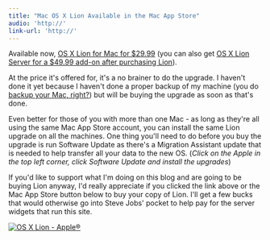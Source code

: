 ```yaml
---
title: "Mac OS X Lion Available in the Mac App Store"
audio: 'http://'
link-url: 'http://'
---
```

<p>Available now, <a href="http://click.linksynergy.com/fs-bin/stat?id=6PFrOqNV4B8&offerid=146261&type=3&subid=0&tmpid=1826&RD_PARM1=http%253A%252F%252Fitunes.apple.com%252Fca%252Fapp%252Fos-x-lion%252Fid444303913%253Fmt%253D12%2526uo%253D4%2526partnerId%253D30" target="itunes_store">OS X Lion for Mac for $29.99</a> (you can also get <a href="http://click.linksynergy.com/fs-bin/stat?id=6PFrOqNV4B8&offerid=146261&type=3&subid=0&tmpid=1826&RD_PARM1=http%253A%252F%252Fitunes.apple.com%252Fca%252Fapp%252Fos-x-lion-server%252Fid444376097%253Fmt%253D12%2526uo%253D4%2526partnerId%253D30" target="itunes_store">OS X Lion Server for a $49.99 add-on after purchasing Lion</a>).</p>
<p>At the price it's offered for, it's a no brainer to do the upgrade. I haven't done it yet because I haven't done a proper backup of my machine (you do <a href="https://chrisenns.com/2011/04/06/backup/">backup your Mac, right?</a>) but will be buying the upgrade as soon as that's done.</p>
<p>Even better for those of you with more than one Mac - as long as they're all using the same Mac App Store account, you can install the same Lion upgrade on all the machines. One thing you'll need to do before you buy the upgrade is run Software Update as there's a Migration Assistant update that is needed to help transfer all your data to the new OS. (<em>Click on the Apple in the top left corner, click Software Update and install the upgrades</em>)</p>
<p>If you'd like to support what I'm doing on this blog and are going to be buying Lion anyway, I'd really appreciate if you clicked the link above or the Mac App Store button below to buy your copy of Lion. I'll get a few bucks that would otherwise go into Steve Jobs' pocket to help pay for the server widgets that run this site.</p>
<p><a href="http://click.linksynergy.com/fs-bin/stat?id=6PFrOqNV4B8&offerid=146261&type=3&subid=0&tmpid=1826&RD_PARM1=http%253A%252F%252Fitunes.apple.com%252Fca%252Fapp%252Fos-x-lion%252Fid444303913%253Fmt%253D12%2526uo%253D4%2526partnerId%253D30" target="itunes_store"><img src="http://ax.phobos.apple.com.edgesuite.net/images/web/linkmaker/badge_macappstore-lrg.gif" alt="OS X Lion - Apple®" style="border: 0;"/></a></p>
